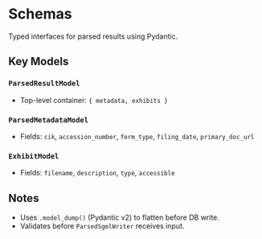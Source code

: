 # Schemas

Typed interfaces for parsed results using Pydantic.

## Key Models

### `ParsedResultModel`
- Top-level container: `{ metadata, exhibits }`

### `ParsedMetadataModel`
- Fields: `cik`, `accession_number`, `form_type`, `filing_date`, `primary_doc_url`

### `ExhibitModel`
- Fields: `filename`, `description`, `type`, `accessible`

## Notes
- Uses `.model_dump()` (Pydantic v2) to flatten before DB write.
- Validates before `ParsedSgmlWriter` receives input.
